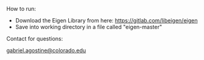 How to run:
- Download the Eigen Library from here: https://gitlab.com/libeigen/eigen
- Save into working directory in a file called "eigen-master"

Contact for questions:

gabriel.agostine@colorado.edu
